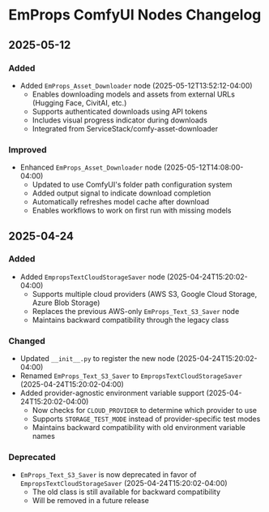 # EmProps ComfyUI Nodes Changelog

## 2025-05-12

### Added
- Added `EmProps_Asset_Downloader` node (2025-05-12T13:52:12-04:00)
  - Enables downloading models and assets from external URLs (Hugging Face, CivitAI, etc.)
  - Supports authenticated downloads using API tokens
  - Includes visual progress indicator during downloads
  - Integrated from ServiceStack/comfy-asset-downloader

### Improved
- Enhanced `EmProps_Asset_Downloader` node (2025-05-12T14:08:00-04:00)
  - Updated to use ComfyUI's folder path configuration system
  - Added output signal to indicate download completion
  - Automatically refreshes model cache after download
  - Enables workflows to work on first run with missing models

## 2025-04-24

### Added
- Added `EmpropsTextCloudStorageSaver` node (2025-04-24T15:20:02-04:00)
  - Supports multiple cloud providers (AWS S3, Google Cloud Storage, Azure Blob Storage)
  - Replaces the previous AWS-only `EmProps_Text_S3_Saver` node
  - Maintains backward compatibility through the legacy class

### Changed
- Updated `__init__.py` to register the new node (2025-04-24T15:20:02-04:00)
- Renamed `EmProps_Text_S3_Saver` to `EmpropsTextCloudStorageSaver` (2025-04-24T15:20:02-04:00)
- Added provider-agnostic environment variable support (2025-04-24T15:20:02-04:00)
  - Now checks for `CLOUD_PROVIDER` to determine which provider to use
  - Supports `STORAGE_TEST_MODE` instead of provider-specific test modes
  - Maintains backward compatibility with old environment variable names

### Deprecated
- `EmProps_Text_S3_Saver` is now deprecated in favor of `EmpropsTextCloudStorageSaver` (2025-04-24T15:20:02-04:00)
  - The old class is still available for backward compatibility
  - Will be removed in a future release

